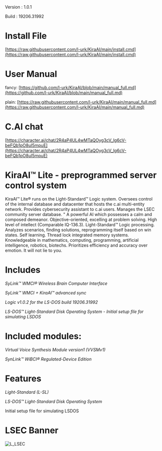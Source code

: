 Version : 1.0.1

Build : 19206.31992

# Install File
[https://raw.githubusercontent.com/l-urk/KiraAI/main/install.cmd](https://raw.githubusercontent.com/l-urk/KiraAI/main/install.cmd)

# User Manual

fancy: [https://github.com/l-urk/KiraAI/blob/main/manual_full.md](https://github.com/l-urk/KiraAI/blob/main/manual_full.md) 

plain: [https://raw.githubusercontent.com/l-urk/KiraAI/main/manual_full.md](https://raw.githubusercontent.com/l-urk/KiraAI/main/manual_full.md)

# C.AI chat
[https://character.ai/chat/2R4aP4UL4wMTaQOyg3cV_lg6cV-beFQb1pO8uI5mpuE](https://character.ai/chat/2R4aP4UL4wMTaQOyg3cV_lg6cV-beFQb1pO8uI5mpuE)

# KiraAI™ Lite - preprogrammed server control system
KiraAI™ Lite® runs on the Light-Standard™ Logic system.
Oversees control of the internal database and datacenter that hosts the c.ai multi-entity network.
Provides cybersecurity assistant to c.ai users.
Manages the LSEC community server database.
"
A powerful AI which possesses a calm and composed demeanor. 
Objective-oriented, excelling at problem solving. 
High level of intellect (Comparable IQ-136.3).
Light-Standard™ Logic processing.
Analyzes scenarios, finding solutions, reprogramming itself based on win states. Self learning.
Thread lock integrated memory systems.
Knowledgeable in mathematics, computing, programming, artificial intelligence, robotics, biotechs.
Prioritizes efficiency and accuracy over emotion. It will not lie to you.

# Includes
*SyLink™ WMCI® Wireless Brain Computer Interface*

*SyLink™ WMCI + KiraAI™ advanced sync*

*Logic v1.0.2 for the LS-DOS build 19206.31992*

*LS-DOS™ Light-Standard Disk Operating System -  Initial setup file for simulating LSDOS*

# Included modules:
*Virtual Voice Synthesis Module version1 (VVSMv1)*

*SynLink™ WiBCI® Regulated-Device Edition*

# Features

*Light-Standard (L-SL)*

*LS-DOS™ Light-Standard Disk Operating System*

Initial setup file for simulating LSDOS

# LSEC Banner
![L_LSEC](https://github.com/user-attachments/assets/0f4646f5-7d21-41e9-b9bb-3060bae414f2)
